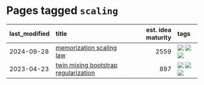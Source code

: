 # Pages tagged `scaling`

|last_modified|title|est. idea maturity|tags
|:---|:---|---:|:---|
|2024-09-28|[memorization scaling law](../memorization_scaling_law.md)|2559|[![](https://img.shields.io/badge/tag-experimental-d5ffe)](../tags/experimental.md) [![](https://img.shields.io/badge/tag-learning_theory-11772b)](../tags/learning_theory.md) [![](https://img.shields.io/badge/tag-scaling-5fba1d)](../tags/scaling.md)|
|2023-04-23|[twin mixing bootstrap regularization](../twin_mixing_dropout.md)|897|[![](https://img.shields.io/badge/tag-experimental-d5ffe)](../tags/experimental.md) [![](https://img.shields.io/badge/tag-optimization-8b3cb7)](../tags/optimization.md) [![](https://img.shields.io/badge/tag-scaling-5fba1d)](../tags/scaling.md)|